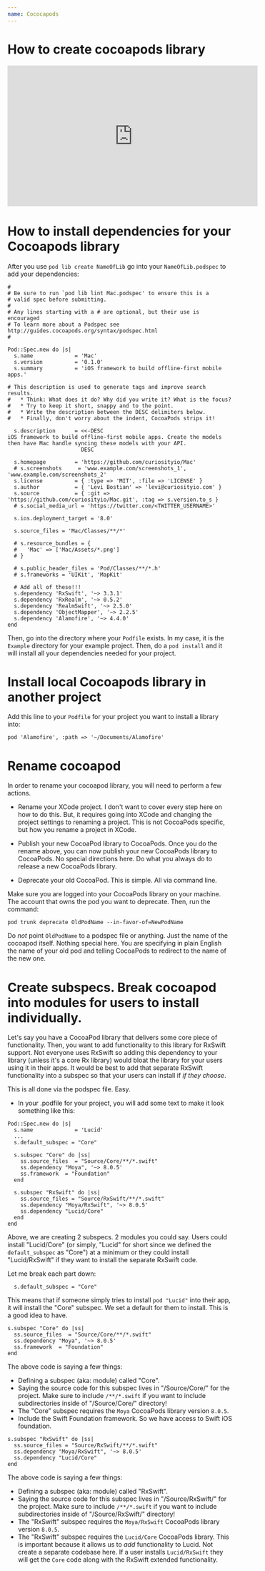 ```yaml
---
name: Cococapods
---
```


# How to create cocoapods library

<iframe width="560" height="315" src="https://www.youtube.com/embed/gNMNeqXKnzw" frameborder="0" allowfullscreen></iframe>

# How to install dependencies for your Cocoapods library

After you use `pod lib create NameOfLib` go into your `NameOfLib.podspec` to add your dependencies:

```
#
# Be sure to run `pod lib lint Mac.podspec' to ensure this is a
# valid spec before submitting.
#
# Any lines starting with a # are optional, but their use is encouraged
# To learn more about a Podspec see http://guides.cocoapods.org/syntax/podspec.html
#

Pod::Spec.new do |s|
  s.name             = 'Mac'
  s.version          = '0.1.0'
  s.summary          = 'iOS framework to build offline-first mobile apps.'

# This description is used to generate tags and improve search results.
#   * Think: What does it do? Why did you write it? What is the focus?
#   * Try to keep it short, snappy and to the point.
#   * Write the description between the DESC delimiters below.
#   * Finally, don't worry about the indent, CocoaPods strips it!

  s.description      = <<-DESC
iOS framework to build offline-first mobile apps. Create the models then have Mac handle syncing these models with your API.
                       DESC

  s.homepage         = 'https://github.com/curiosityio/Mac'
  # s.screenshots     = 'www.example.com/screenshots_1', 'www.example.com/screenshots_2'
  s.license          = { :type => 'MIT', :file => 'LICENSE' }
  s.author           = { 'Levi Bostian' => 'levi@curiosityio.com' }
  s.source           = { :git => 'https://github.com/curiosityio/Mac.git', :tag => s.version.to_s }
  # s.social_media_url = 'https://twitter.com/<TWITTER_USERNAME>'

  s.ios.deployment_target = '8.0'

  s.source_files = 'Mac/Classes/**/*'

  # s.resource_bundles = {
  #   'Mac' => ['Mac/Assets/*.png']
  # }

  # s.public_header_files = 'Pod/Classes/**/*.h'
  # s.frameworks = 'UIKit', 'MapKit'

  # Add all of these!!!
  s.dependency 'RxSwift', '~> 3.3.1'
  s.dependency 'RxRealm', '~> 0.5.2'
  s.dependency 'RealmSwift', '~> 2.5.0'
  s.dependency 'ObjectMapper', '~> 2.2.5'
  s.dependency 'Alamofire', '~> 4.4.0'
end
```

Then, go into the directory where your `Podfile` exists. In my case, it is the `Example` directory for your example project. Then, do a `pod install` and it will install all your dependencies needed for your project.

# Install local Cocoapods library in another project

Add this line to your `Podfile` for your project you want to install a library into:

```
pod 'Alamofire', :path => '~/Documents/Alamofire'
```

# Rename cocoapod

In order to rename your cocoapod library, you will need to perform a few actions.

* Rename your XCode project. I don't want to cover every step here on how to do this. But, it requires going into XCode and changing the project settings to renaming a project. This is not CocoaPods specific, but how you rename a project in XCode.

* Publish your new CocoaPod library to CocoaPods. Once you do the rename above, you can now publish your new CocoaPods library to CocoaPods. No special directions here. Do what you always do to release a new CocoaPods library.

* Deprecate your old CocoaPod. This is simple. All via command line.

Make sure you are logged into your CocoaPods library on your machine. The account that owns the pod you want to deprecate. Then, run the command:

```
pod trunk deprecate OldPodName --in-favor-of=NewPodName
```

Do *not* point `OldPodName` to a podspec file or anything. Just the name of the cocoapod itself. Nothing special here. You are specifying in plain English the name of your old pod and telling CocoaPods to redirect to the name of the new one.

# Create subspecs. Break cocoapod into modules for users to install individually.

Let's say you have a CocoaPod library that delivers some core piece of functionality. Then, you want to add functionality to this library for RxSwift support. Not everyone uses RxSwift so adding this dependency to your library (unless it's a core Rx library) would bloat the library for your users using it in their apps. It would be best to add that separate RxSwift functionality into a subspec so that your users can install if *if they choose*.

This is all done via the podspec file. Easy.

* In your .podfile for your project, you will add some text to make it look something like this:

```
Pod::Spec.new do |s|
  s.name             = 'Lucid'
  ...
  s.default_subspec = "Core"

  s.subspec "Core" do |ss|
    ss.source_files  = "Source/Core/**/*.swift"
    ss.dependency "Moya", '~> 8.0.5'
    ss.framework  = "Foundation"
  end

  s.subspec "RxSwift" do |ss|
    ss.source_files = "Source/RxSwift/**/*.swift"
    ss.dependency "Moya/RxSwift", '~> 8.0.5'
    ss.dependency "Lucid/Core"
  end
end
```

Above, we are creating 2 subspecs. 2 modules you could say. Users could install "Lucid/Core" (or simply, "Lucid" for short since we defined the `default_subspec` as "Core") at a minimum or they could install "Lucid/RxSwift" if they want to install the separate RxSwift code.

Let me break each part down:

```
  s.default_subspec = "Core"
```

This means that if someone simply tries to install `pod "Lucid"` into their app, it will install the "Core" subspec. We set a default for them to install. This is a good idea to have.

```
s.subspec "Core" do |ss|
  ss.source_files  = "Source/Core/**/*.swift"
  ss.dependency "Moya", '~> 8.0.5'
  ss.framework  = "Foundation"
end
```

The above code is saying a few things:

* Defining a subspec (aka: module) called "Core".
* Saying the source code for this subspec lives in "/Source/Core/" for the project. Make sure to include `/**/*.swift` if you want to include subdirectories inside of "/Source/Core/" directory!
* The "Core" subspec requires the `Moya` CocoaPods library version `8.0.5`.
* Include the Swift Foundation framework. So we have access to Swift iOS foundation.

```
s.subspec "RxSwift" do |ss|
  ss.source_files = "Source/RxSwift/**/*.swift"
  ss.dependency "Moya/RxSwift", '~> 8.0.5'
  ss.dependency "Lucid/Core"
end
```

The above code is saying a few things:

* Defining a subspec (aka: module) called "RxSwift".
* Saying the source code for this subspec lives in "/Source/RxSwift/" for the project. Make sure to include `/**/*.swift` if you want to include subdirectories inside of "/Source/RxSwift/" directory!
* The "RxSwift" subspec requires the `Moya/RxSwift` CocoaPods library version `8.0.5`.
* The "RxSwift" subspec requires the `Lucid/Core` CocoaPods library. This is important because it allows us to *add* functionality to Lucid. Not create a separate codebase here. If a user installs `Lucid/RxSwift` they will get the `Core` code along with the RxSwift extended functionality.
